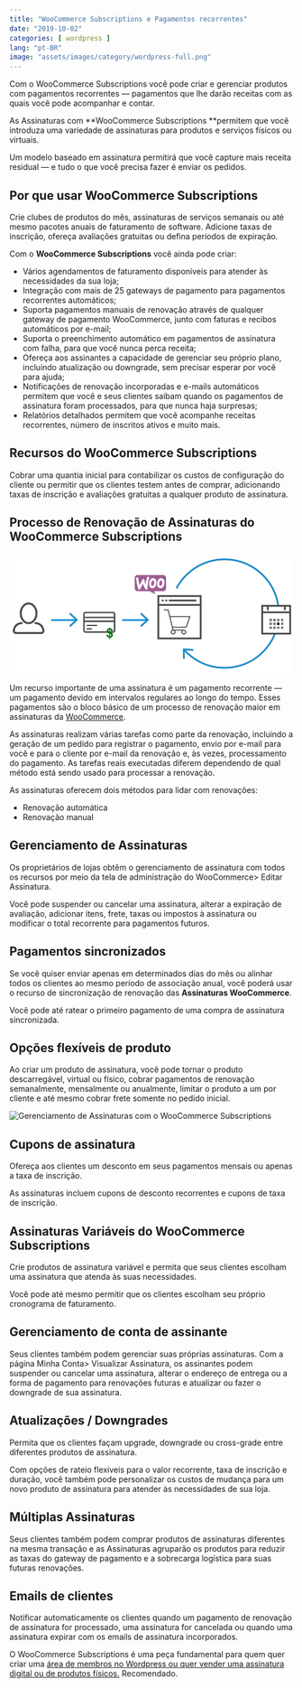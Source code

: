 ```yaml
---
title: "WooCommerce Subscriptions e Pagamentos recorrentes"
date: "2019-10-02"
categories: [ wordpress ]
lang: "pt-BR"
image: "assets/images/category/wordpress-full.png"
---
```


Com o WooCommerce Subscriptions você pode criar e gerenciar produtos com pagamentos recorrentes — pagamentos que lhe darão receitas com as quais você pode acompanhar e contar.

As Assinaturas com **WooCommerce Subscriptions **permitem que você introduza uma variedade de assinaturas para produtos e serviços físicos ou virtuais.

Um modelo baseado em assinatura permitirá que você capture mais receita residual — e tudo o que você precisa fazer é enviar os pedidos.

## Por que usar WooCommerce Subscriptions

Crie clubes de produtos do mês, assinaturas de serviços semanais ou até mesmo pacotes anuais de faturamento de software. Adicione taxas de inscrição, ofereça avaliações gratuitas ou defina períodos de expiração.

Com o **WooCommerce Subscriptions** você ainda pode criar:

- Vários agendamentos de faturamento disponíveis para atender às necessidades da sua loja;
- Integração com mais de 25 gateways de pagamento para pagamentos recorrentes automáticos;
- Suporta pagamentos manuais de renovação através de qualquer gateway de pagamento WooCommerce, junto com faturas e recibos automáticos por e-mail;
- Suporta o preenchimento automático em pagamentos de assinatura com falha, para que você nunca perca receita;
- Ofereça aos assinantes a capacidade de gerenciar seu próprio plano, incluindo atualização ou downgrade, sem precisar esperar por você para ajuda;
- Notificações de renovação incorporadas e e-mails automáticos permitem que você e seus clientes saibam quando os pagamentos de assinatura foram processados, para que nunca haja surpresas;
- Relatórios detalhados permitem que você acompanhe receitas recorrentes, número de inscritos ativos e muito mais.

## Recursos do WooCommerce Subscriptions

Cobrar uma quantia inicial para contabilizar os custos de configuração do cliente ou permitir que os clientes testem antes de comprar, adicionando taxas de inscrição e avaliações gratuitas a qualquer produto de assinatura.

## Processo de Renovação de Assinaturas do WooCommerce Subscriptions

![Processo de Renovação de Assinaturas](/assets/images/1_3yzD-yUL0BIVEY0pifUTTg.png)

Um recurso importante de uma assinatura é um pagamento recorrente — um pagamento devido em intervalos regulares ao longo do tempo. Esses pagamentos são o bloco básico de um processo de renovação maior em assinaturas da [WooCommerce](https://www.luizeof.com.br/).

As assinaturas realizam várias tarefas como parte da renovação, incluindo a geração de um pedido para registrar o pagamento, envio por e-mail para você e para o cliente por e-mail da renovação e, às vezes, processamento do pagamento. As tarefas reais executadas diferem dependendo de qual método está sendo usado para processar a renovação.

As assinaturas oferecem dois métodos para lidar com renovações:

- Renovação automática
- Renovação manual

## Gerenciamento de Assinaturas

Os proprietários de lojas obtêm o gerenciamento de assinatura com todos os recursos por meio da tela de administração do WooCommerce> Editar Assinatura.

Você pode suspender ou cancelar uma assinatura, alterar a expiração de avaliação, adicionar itens, frete, taxas ou impostos à assinatura ou modificar o total recorrente para pagamentos futuros.

## Pagamentos sincronizados

Se você quiser enviar apenas em determinados dias do mês ou alinhar todos os clientes ao mesmo período de associação anual, você poderá usar o recurso de sincronização de renovação das **Assinaturas WooCommerce**.

Você pode até ratear o primeiro pagamento de uma compra de assinatura sincronizada.

## Opções flexíveis de produto

Ao criar um produto de assinatura, você pode tornar o produto descarregável, virtual ou físico, cobrar pagamentos de renovação semanalmente, mensalmente ou anualmente, limitar o produto a um por cliente e até mesmo cobrar frete somente no pedido inicial.

![Gerenciamento de Assinaturas com o WooCommerce Subscriptions](/assets/simages/0_Ca3BLshWJLEQl5Fp.jpg)

## Cupons de assinatura

Ofereça aos clientes um desconto em seus pagamentos mensais ou apenas a taxa de inscrição.

As assinaturas incluem cupons de desconto recorrentes e cupons de taxa de inscrição.

## Assinaturas Variáveis do WooCommerce Subscriptions

Crie produtos de assinatura variável e permita que seus clientes escolham uma assinatura que atenda às suas necessidades.

Você pode até mesmo permitir que os clientes escolham seu próprio cronograma de faturamento.

## Gerenciamento de conta de assinante

Seus clientes também podem gerenciar suas próprias assinaturas. Com a página Minha Conta> Visualizar Assinatura, os assinantes podem suspender ou cancelar uma assinatura, alterar o endereço de entrega ou a forma de pagamento para renovações futuras e atualizar ou fazer o downgrade de sua assinatura.

## Atualizações / Downgrades

Permita que os clientes façam upgrade, downgrade ou cross-grade entre diferentes produtos de assinatura.

Com opções de rateio flexíveis para o valor recorrente, taxa de inscrição e duração, você também pode personalizar os custos de mudança para um novo produto de assinatura para atender às necessidades de sua loja.

## Múltiplas Assinaturas

Seus clientes também podem comprar produtos de assinaturas diferentes na mesma transação e as Assinaturas agruparão os produtos para reduzir as taxas do gateway de pagamento e a sobrecarga logística para suas futuras renovações.

## Emails de clientes

Notificar automaticamente os clientes quando um pagamento de renovação de assinatura for processado, uma assinatura for cancelada ou quando uma assinatura expirar com os emails de assinatura incorporados.

O WooCommerce Subscriptions é uma peça fundamental para quem quer criar uma [área de membros no Wordpress ou quer vender uma assinatura digital ou de produtos físicos.](https://woocommerce.com/products/woocommerce-subscriptions/) Recomendado.
